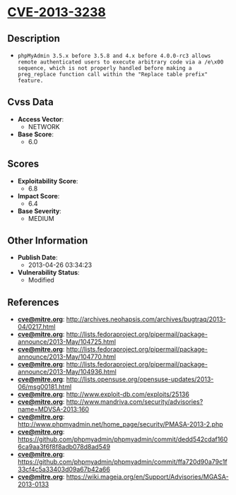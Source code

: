 
# [CVE-2013-3238](http://archives.neohapsis.com/archives/bugtraq/2013-04/0217.html)

## Description

- `phpMyAdmin 3.5.x before 3.5.8 and 4.x before 4.0.0-rc3 allows remote authenticated users to execute arbitrary code via a /e\x00 sequence, which is not properly handled before making a preg_replace function call within the "Replace table prefix" feature.`

## Cvss Data

- **Access Vector**:
  - NETWORK
- **Base Score**:
  - 6.0

## Scores

- **Exploitability Score**:
  - 6.8
- **Impact Score**:
  - 6.4
- **Base Severity**:
  - MEDIUM

## Other Information

- **Publish Date**:
  - 2013-04-26 03:34:23
- **Vulnerability Status**:
  - Modified

## References

- **cve@mitre.org**: http://archives.neohapsis.com/archives/bugtraq/2013-04/0217.html
- **cve@mitre.org**: http://lists.fedoraproject.org/pipermail/package-announce/2013-May/104725.html
- **cve@mitre.org**: http://lists.fedoraproject.org/pipermail/package-announce/2013-May/104770.html
- **cve@mitre.org**: http://lists.fedoraproject.org/pipermail/package-announce/2013-May/104936.html
- **cve@mitre.org**: http://lists.opensuse.org/opensuse-updates/2013-06/msg00181.html
- **cve@mitre.org**: http://www.exploit-db.com/exploits/25136
- **cve@mitre.org**: http://www.mandriva.com/security/advisories?name=MDVSA-2013:160
- **cve@mitre.org**: http://www.phpmyadmin.net/home_page/security/PMASA-2013-2.php
- **cve@mitre.org**: https://github.com/phpmyadmin/phpmyadmin/commit/dedd542cdaf1606ca9aa3f6f8f8adb078d8ad549
- **cve@mitre.org**: https://github.com/phpmyadmin/phpmyadmin/commit/ffa720d90a79c1f33cf4c5a33403d09a67b42a66
- **cve@mitre.org**: https://wiki.mageia.org/en/Support/Advisories/MGASA-2013-0133
